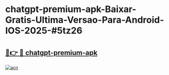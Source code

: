 # chatgpt-premium-apk-Baixar-Gratis-Ultima-Versao-Para-Android-IOS-2025-#5tz26

# <h2><a href="https://ainizakaria.my?title=chatgpt-premium-apk&ref=24M">🔗👉 🔴 chatgpt-premium-apk</a></h2>

[![acn](https://github.com/user-attachments/assets/0f9c940e-d8b0-45ae-aac7-cd30a18b3e1c)](https://ainizakaria.my?title=chatgpt-premium-apk&ref=24M)

